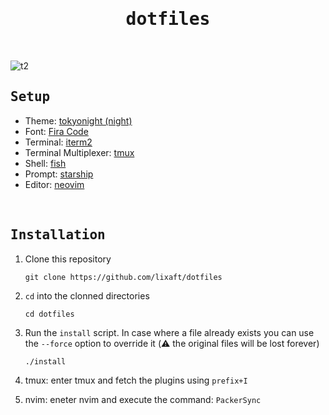 <h1 align="center">
    <div align="center">
        <samp><b>dotfiles</b></samp>
    </div>
</h1>

</br>


![t2](https://user-images.githubusercontent.com/61330762/209485333-1860e82d-f8f3-43e9-854b-353d7603005d.png)

## <samp><b>Setup</b></samp>

- Theme: [tokyonight (night)](https://github.com/folke/tokyonight.nvim)
- Font: [Fira Code](https://github.com/ryanoasis/nerd-fonts/tree/master/patched-fonts/FiraCode)
- Terminal: [iterm2](https://iterm2.com/index.html)
- Terminal Multiplexer: [tmux](https://github.com/tmux/tmux)
- Shell: [fish](https://github.com/fish-shell/fish-shell)
- Prompt: [starship](https://github.com/starship/starship)
- Editor: [neovim](https://github.com/neovim/neovim)


</br>

## <samp><b>Installation</b></samp>

1. Clone this repository
   ```shell
   git clone https://github.com/lixaft/dotfiles
   ```
2. `cd` into the clonned directories
   ```shell
   cd dotfiles
   ```
3. Run the `install` script. In case where a file already exists you can use the `--force` option to override it (⚠️ the original files will be lost forever)
   ```shell
   ./install
   ```
   
4. tmux: enter tmux and fetch the plugins using `prefix+I`

5. nvim: eneter nvim and execute the command: `PackerSync`
